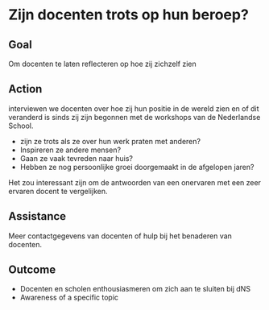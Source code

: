 # Zijn docenten trots op hun beroep?

## Goal

Om docenten te laten reflecteren op hoe zij zichzelf zien

## Action

interviewen we docenten over hoe zij hun positie in de wereld zien en of dit veranderd is sinds zij zijn begonnen met de workshops van de Nederlandse School.

* zijn ze trots als ze over hun werk praten met anderen?
* Inspireren ze andere mensen?
* Gaan ze vaak tevreden naar huis?
* Hebben ze nog persoonlijke groei doorgemaakt in de afgelopen jaren?

Het zou interessant zijn om de antwoorden van een onervaren met een zeer ervaren docent te vergelijken.

## Assistance

Meer contactgegevens van docenten of hulp bij het benaderen van docenten.

## Outcome
* Docenten en scholen enthousiasmeren om zich aan te sluiten bij dNS
* Awareness of a specific topic
